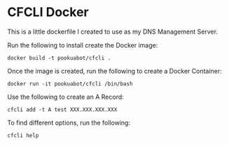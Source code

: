 CFCLI Docker
=============

This is a little dockerfile I created to use as my DNS Management Server.

Run the following to install create the Docker image:
```
docker build -t pookuabot/cfcli .
```

Once the image is created, run the following to create a Docker Container:
```
docker run -it pookuabot/cfcli /bin/bash
```

Use the following to create an A Record:
```
cfcli add -t A test XXX.XXX.XXX.XXX
```

To find different options, run the following:
```
cfcli help
```
